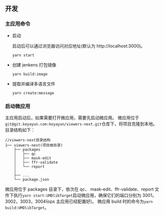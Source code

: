 ## 开发

### 主应用命令

- 启动

  启动后可以通过浏览器访问对应地址(默认为 http://localhost:3000)。

  ```
  yarn start
  ```

- 创建 jenkens 打包镜像

  ```
  yarn build:image
  ```

- 提取并编译多语言文件

  ```
  yarn create:message
  ```

### 启动微应用

主应用启动后，如果需要打开微应用，需要先启动微应用。
微应用位于`git@git.keyayun.com:keyayun/viewers-next.git`仓库下，将项目克隆到本地。
目录结构如下：

```
//viewers-next目录结构
├── viewers-next(项目根目录)
    ├── packages
    │   ├── qc
    │   ├── mask-edit
    │   ├── ffr-validate
    │   └── report
    │
    ├── ...
    └── package.json
```

微应用位于 packages 目录下，依次在 qc、 mask-edit、ffr-validate、report 文件下执行`yarn start:UMDlibTarget`启动微应用，确保它们的端口分别为 3001，3002，3003，3004(ops 主应用已经配置好)。
微应用 build 时的命令为`yarn build:UMDlibTarget`。
